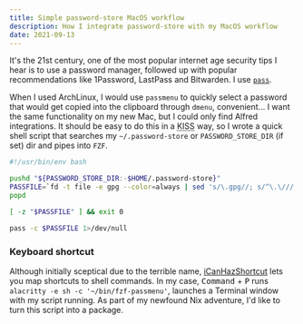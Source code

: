 ```yaml
---
title: Simple password-store MacOS workflow
description: How I integrate password-store with my MacOS workflow
date: 2021-09-13
---
```


It's the 21st century, one of the most popular internet age security tips I hear is to use a password manager, followed up with popular recommendations like 1Password, LastPass and Bitwarden. I use [`pass`](https://www.passwordstore.org).

When I used ArchLinux, I would use `passmenu` to quickly select a password that would get copied into the clipboard through `dmenu`, convenient... I want the same functionality on my new Mac, but I could only find Alfred integrations. It should be easy to do this in a <abbr title="Keep it stupid simple">KISS</abbr> way, so I wrote a quick shell script that searches my `~/.password-store` or `PASSWORD_STORE_DIR` (if set) dir and pipes into `FZF`.

```bash
#!/usr/bin/env bash

pushd "${PASSWORD_STORE_DIR:-$HOME/.password-store}"
PASSFILE=`fd -t file -e gpg --color=always | sed 's/\.gpg//; s/^\.\///' | fzf --ansi`
popd

[ -z "$PASSFILE" ] && exit 0

pass -c $PASSFILE 1>/dev/null
```

### Keyboard shortcut

Although initially sceptical due to the terrible name, [iCanHazShortcut](https://github.com/deseven/iCanHazShortcut) lets you map shortcuts to shell commands. In my case, <kbd>Command</kbd> + <kbd>P</kbd> runs `alacritty -e sh -c '~/bin/fzf-passmenu'`, launches a Terminal window with my script running. As part of my newfound Nix adventure, I'd like to turn this script into a package.

